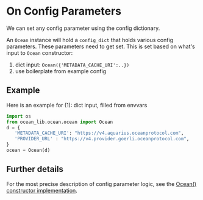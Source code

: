 <!--
Copyright 2022 Ocean Protocol Foundation
SPDX-License-Identifier: Apache-2.0
-->

# On Config Parameters

We can set any config parameter using the config dictionary.

An `Ocean` instance will hold a `config_dict` that holds various config parameters. These parameters need to get set. This is set based on what's input to `Ocean` constructor:

1.  dict input: `Ocean({'METADATA_CACHE_URI':..})`
2.  use boilerplate from example config

## Example

Here is an example for (1): dict input, filled from envvars

```python
import os
from ocean_lib.ocean.ocean import Ocean
d = {
   'METADATA_CACHE_URI': "https://v4.aquarius.oceanprotocol.com",
   'PROVIDER_URL' : "https://v4.provider.goerli.oceanprotocol.com",
}
ocean = Ocean(d)
```

## Further details

For the most precise description of config parameter logic, see the [Ocean() constructor implementation](https://github.com/oceanprotocol/ocean.py/blob/main/ocean_lib/ocean/ocean.py).
